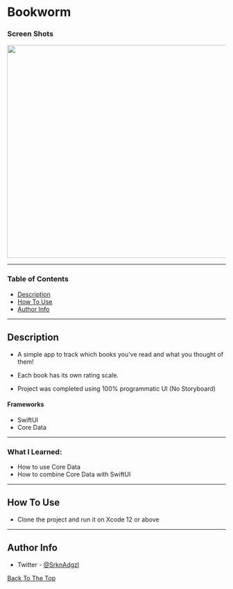 # Bookworm

### Screen Shots
<img src="https://user-images.githubusercontent.com/67172004/109070833-dc259a80-76a7-11eb-8050-cf6feb1a3081.png" width="600" height="490">

---

### Table of Contents

- [Description](#description)
- [How To Use](#how-to-use)
- [Author Info](#author-info)

---

## Description

- A simple app to track which books you’ve read and what you thought of them!

- Each book has its own rating scale.

- Project was completed using 100% programmatic UI (No Storyboard)


#### Frameworks

- SwiftUI
- Core Data

---
### What I Learned:
- How to use Core Data
- How to combine Core Data with SwiftUI
---

## How To Use

- Clone the project and run it on Xcode 12 or above
---

## Author Info

- Twitter - [@SrknAdgzl](https://twitter.com/srknadgzlDidLoad)

[Back To The Top](#Bookworm)
